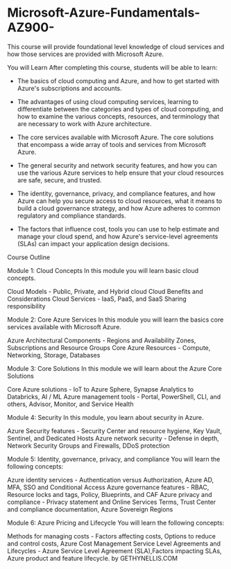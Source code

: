 # Microsoft-Azure-Fundamentals-AZ900-
This course will provide foundational level knowledge of cloud services and how those services are provided with Microsoft Azure.

You will Learn After completing this course, students will be able to learn:  

- The basics of cloud computing and Azure, and how to get started with Azure's subscriptions and accounts. 

- The advantages of using cloud computing services, learning to differentiate between the categories and types of cloud computing, and how to examine the various concepts, resources, and terminology that are necessary to work with Azure architecture. 

- The core services available with Microsoft Azure. The core solutions that encompass a wide array of tools and services from Microsoft Azure. 

- The general security and network security features, and how you can use the various Azure services to help ensure that your cloud resources are safe, secure, and trusted. 

- The identity, governance, privacy, and compliance features, and how Azure can help you secure access to cloud resources, what it means to build a cloud governance strategy, and how Azure adheres to common regulatory and compliance standards. 

- The factors that influence cost, tools you can use to help estimate and manage your cloud spend, and how Azure's service-level agreements (SLAs) can impact your application design decisions.

Course Outline

Module 1: Cloud Concepts
In this module you will learn basic cloud concepts.

Cloud Models - Public, Private, and Hybrid cloud
Cloud Benefits and Considerations
Cloud Services - IaaS, PaaS, and SaaS
Sharing responsibility

Module 2: Core Azure Services
In this module you will learn the basics core services available with Microsoft Azure.

Azure Architectural Components - Regions and Availability Zones, Subscriptions and Resource Groups
Core Azure Resources - Compute, Networking, Storage, Databases

Module 3: Core Solutions
In this module we will learn about the Azure Core Solutions

Core Azure solutions - IoT to Azure Sphere, Synapse Analytics to Databricks, AI / ML
Azure management tools - Portal, PowerShell, CLI, and others, Advisor, Monitor, and Service Health

Module 4: Security
In this module, you learn about security in Azure.

Azure Security features - Security Center and resource hygiene, Key Vault, Sentinel, and Dedicated Hosts
Azure network security - Defense in depth, Network Security Groups and Firewalls, DDoS protection

Module 5: Identity, governance, privacy, and compliance
You will learn the following concepts:

Azure identity services - Authentication versus Authorization, Azure AD, MFA, SSO and Conditional Access
Azure governance features - RBAC, Resource locks and tags, Policy, Blueprints, and CAF
Azure privacy and compliance - Privacy statement and Online Services Terms, Trust Center and compliance documentation, Azure Sovereign Regions

Module 6: Azure Pricing and Lifecycle
You will learn the following concepts:

Methods for managing costs - Factors affecting costs, Options to reduce and control costs, Azure Cost Management
Service Level Agreements and Lifecycles - Azure Service Level Agreement (SLA),Factors impacting SLAs, Azure product and feature lifecycle.
by GETHYNELLIS.COM
